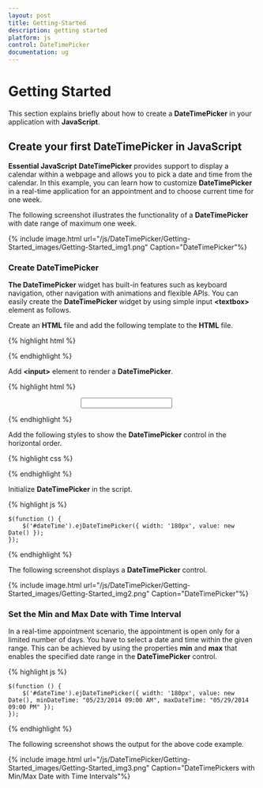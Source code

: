 ```yaml
---
layout: post
title: Getting-Started
description: getting started
platform: js
control: DateTimePicker
documentation: ug
---
```


# Getting Started

This section explains briefly about how to create a **DateTimePicker** in your application with **JavaScript**.

## Create your first DateTimePicker in JavaScript	

**Essential JavaScript** **DateTimePicker** provides support to display a calendar within a webpage and allows you to pick a date and time from the calendar. In this example, you can learn how to customize **DateTimePicker** in a real-time application for an appointment and to choose current time for one week. 

The following screenshot illustrates the functionality of a **DateTimePicker** with date range of maximum one week.



{% include image.html url="/js/DateTimePicker/Getting-Started_images/Getting-Started_img1.png" Caption="DateTimePicker"%}

### Create DateTimePicker 

**The DateTimePicker** widget has built-in features such as keyboard navigation, other navigation with animations and flexible APIs. You can easily create the **DateTimePicker** widget by using simple input **&lt;textbox&gt;** element as follows.

Create an **HTML** file and add the following template to the **HTML** file.



{% highlight html %}

<!DOCTYPE html>
<html>
<head>
    <meta name="viewport" content="width=device-width, initial-scale=1.0" charset="utf-8" />
    <!-- Style sheet for default theme (flat azure) -->
    <link href="http://cdn.syncfusion.com/13.1.0.21/js/web/flat-azure/ej.web.all.min.css" rel="stylesheet" />
    <!--Scripts-->
    <script src="http://cdn.syncfusion.com/js/assets/external/jquery-1.10.2.min.js"> </script>
    <script src="http://cdn.syncfusion.com/js/assets/external/jquery.globalize.min.js"> </script>
    <script src="http://cdn.syncfusion.com/js/assets/external/jquery.easing.1.3.min.js"> </script>
    <script src="http://cdn.syncfusion.com/13.1.0.21/js/web/ej.web.all.min.js"></script>
    <!--Add custom scripts here -->
</head>
<body>
    <!-- add DateTimePicker element here  	-->
</body>
</html>



{% endhighlight %}



Add **&lt;input&gt;** element to render a **DateTimePicker**.



{% highlight html %}


<div class="content-container-fluid">
    <div class="row">
        <div class="cols-sample-area">
            <div class="frame">
                <div class="control">
                    <input type="text" id="dateTime" />
                </div>
            </div>
        </div>
    </div>
</div>


{% endhighlight %}



Add the following styles to show the **DateTimePicker** control in the horizontal order.



{% highlight css %}

<style type="text/css" class="cssStyles">
    .control {
        margin: 0 auto;
        width: 210px;
    }
</style>


{% endhighlight %}



Initialize **DateTimePicker** in the script.



{% highlight js %}

    $(function () {
        $('#dateTime').ejDateTimePicker({ width: '180px', value: new Date() });
    });


{% endhighlight %}



The following screenshot displays a **DateTimePicker** control.

{% include image.html url="/js/DateTimePicker/Getting-Started_images/Getting-Started_img2.png" Caption="DateTimePicker"%}

### Set the Min and Max Date with Time Interval

In a real-time appointment scenario, the appointment is open only for a limited number of days. You have to select a date and time within the given range. This can be achieved by using the properties **min** and **max** that enables the specified date range in the **DateTimePicker** control.

{% highlight js %}

    $(function () {
        $('#dateTime').ejDateTimePicker({ width: '180px', value: new Date(), minDateTime: "05/23/2014 09:00 AM", maxDateTime: "05/29/2014 09:00 PM" });
    }); 


{% endhighlight %}



The following screenshot shows the output for the above code example.

{% include image.html url="/js/DateTimePicker/Getting-Started_images/Getting-Started_img3.png" Caption="DateTimePickers with Min/Max Date with Time Intervals"%}

